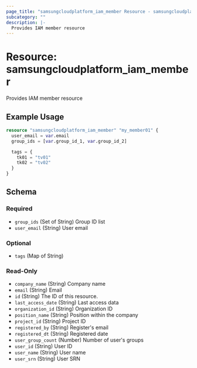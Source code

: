 ```yaml
---
page_title: "samsungcloudplatform_iam_member Resource - samsungcloudplatform"
subcategory: ""
description: |-
  Provides IAM member resource
---
```


# Resource: samsungcloudplatform_iam_member

Provides IAM member resource


## Example Usage

```terraform
resource "samsungcloudplatform_iam_member" "my_member01" {
  user_email = var.email
  group_ids = [var.group_id_1, var.group_id_2]

  tags = {
    tk01 = "tv01"
    tk02 = "tv02"
  }
}
```

<!-- schema generated by tfplugindocs -->
## Schema

### Required

- `group_ids` (Set of String) Group ID list
- `user_email` (String) User email

### Optional

- `tags` (Map of String)

### Read-Only

- `company_name` (String) Company name
- `email` (String) Email
- `id` (String) The ID of this resource.
- `last_access_date` (String) Last access data
- `organization_id` (String) Organization ID
- `position_name` (String) Position within the company
- `project_id` (String) Project ID
- `registered_by` (String) Register's email
- `registered_dt` (String) Registered date
- `user_group_count` (Number) Number of user's groups
- `user_id` (String) User ID
- `user_name` (String) User name
- `user_srn` (String) User SRN


